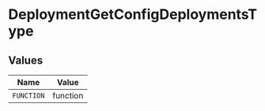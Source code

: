 # DeploymentGetConfigDeploymentsType


## Values

| Name       | Value      |
| ---------- | ---------- |
| `FUNCTION` | function   |